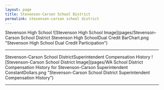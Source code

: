 ```yaml
---
layout: page
title: Stevenson-Carson School District
permalink: stevenson-carson school district
---
```



Stevenson High School
![Stevenson High School Image](pages/Stevenson-Carson School District Stevenson High SchoolDual Credit BarChart.png "Stevenson High School Dual Credit Participation")

___

Stevenson-Carson School DistrictSuperintendent Compensation History
![Stevenson-Carson School District Image](pages/WA School District Compensation History for Stevenson-Carson Superintendent ConstantDollars.png "Stevenson-Carson School District Superintendent Compensation History")

___

